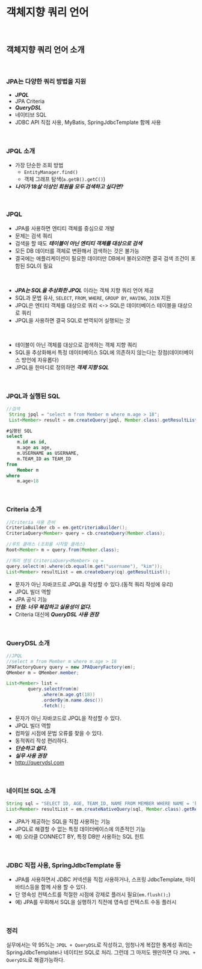 # 객체지향 쿼리 언어

<br>

## 객체지향 쿼리 언어 소개

<br>

### JPA는 다양한 쿼리 방법을 지원
* **_JPQL_**
* JPA Criteria
* **_QueryDSL_**
* 네이티브 SQL
* JDBC API 직접 사용, MyBatis, SpringJdbcTemplate 함께 사용

<br>

### JPQL 소개
* 가장 단순한 조회 방법
  * ```EntityManager.find()```
  * 객체 그래프 탐색(```a.getB().getC()```)
* **_나이가 18살 이상인 회원을 모두 검색하고 싶다면?_**

<br>

### JPQL
* JPA를 사용하면 엔티티 객체를 중심으로 개발
* 문제는 검색 쿼리
* 검색을 할 때도 **_테이블이 아닌 엔티티 객체를 대상으로 검색_**
* 모든 DB 데이터를 객체로 변환해서 검색하는 것은 불가능
* 결국에는 애플리케이션이 필요한 데이터만 DB에서 불러오려면 결국 검색 조건이 포함된 SQL이 필요

<br>

* **_JPA는 SQL을 추상화한 JPQL_** 이라는 객체 지향 쿼리 언어 제공
* SQL과 문법 유사, ```SELECT```, ```FROM```, ```WHERE```, ```GROUP BY```, ```HAVING```, ```JOIN``` 지원
* JPQL은 엔티티 객체를 대상으로 쿼리 <-> SQL은 데이터베이스 테이블을 대상으로 쿼리
* JPQL을 사용하면 결국 SQL로 번역되어 실행되는 것

<br>

* 테이블이 아닌 객체를 대상으로 검색하는 객체 지향 쿼리
* SQL을 추상화해서 특정 데이터베이스 SQL에 의존하지 않는다는 장점(데이터베이스 방언에 자유롭다)
* JPQL을 한마디로 정의하면 **_객체 지향 SQL_**

<br>

### JPQL과 실행된 SQL
```java
//검색
 String jpql = "select m from Member m where m.age > 18";
 List<Member> result = em.createQuery(jpql, Member.class).getResultList();
```
```sql
#실행된 SQL
select
    m.id as id,
    m.age as age,
    m.USERNAME as USERNAME,
    m.TEAM_ID as TEAM_ID
from
    Member m
where
    m.age>18
```

<br>

### Criteria 소개
```java
//Criteria 사용 준비
CriteriaBuilder cb = em.getCriteriaBuilder();
CriteriaQuery<Member> query = cb.createQuery(Member.class);

//루트 클래스 (조회를 시작할 클래스)
Root<Member> m = query.from(Member.class);

//쿼리 생성 CriteriaQuery<Member> cq =
query.select(m).where(cb.equal(m.get("username"), "kim"));
List<Member> resultList = em.createQuery(cq).getResultList();
```
* 문자가 아닌 자바코드로 JPQL을 작성할 수 있다.(동적 쿼리 작성에 유리)
* JPQL 빌더 역할
* JPA 공식 기능
* **_단점: 너무 복잡하고 실용성이 없다._**
* Criteria 대신에 **_QueryDSL 사용 권장_**

<br>

### QueryDSL 소개
```java
//JPQL
//select m from Member m where m.age > 18
JPAFactoryQuery query = new JPAQueryFactory(em);
QMember m = QMember.member;

List<Member> list = 
        query.selectFrom(m)
             .where(m.age.gt(18))
             .orderBy(m.name.desc())
             .fetch();
```
* 문자가 아닌 자바코드로 JPQL을 작성할 수 있다.
* JPQL 빌더 역할
* 컴파일 시점에 문법 오류를 찾을 수 있다.
* 동적쿼리 작성 편리하다.
* **_단순하고 쉽다._**
* **_실무 사용 권장_**
* http://querydsl.com

<br>

### 네이티브 SQL 소개
```java
String sql = "SELECT ID, AGE, TEAM_ID, NAME FROM MEMBER WHERE NAME = 'kim'";
List<Member> resultList = em.createNativeQuery(sql, Member.class).getResultList();
```
* JPA가 제공하는 SQL을 직접 사용하는 기능
* JPQL로 해결할 수 없는 특정 데이터베이스에 의존적인 기능
* 예) 오라클 CONNECT BY, 특정 DB만 사용하는 SQL 힌트

<br>

### JDBC 직접 사용, SpringJdbcTemplate 등
* JPA를 사용하면서 JDBC 커넥션을 직접 사용하거나, 스프링 JdbcTemplate, 마이바티스등을 함께 사용 할 수 있다.
* 단 영속성 컨텍스트를 적절한 시점에 강제로 플러시 필요(```em.flush();```)
* 예) JPA를 우회해서 SQL을 실행하기 직전에 영속성 컨텍스트 수동 플러시

<br>

### 정리
실무에서는 약 95%는 ```JPQL + QueryDSL```로 작성하고, 엄청나게 복잡한 통계성 쿼리는 SpringJdbcTemplate나 네이티브 SQL로 처리.
그런데 그 마저도 웬만하면 다 ```JPQL + QueryDSL```로 해결가능하다. 